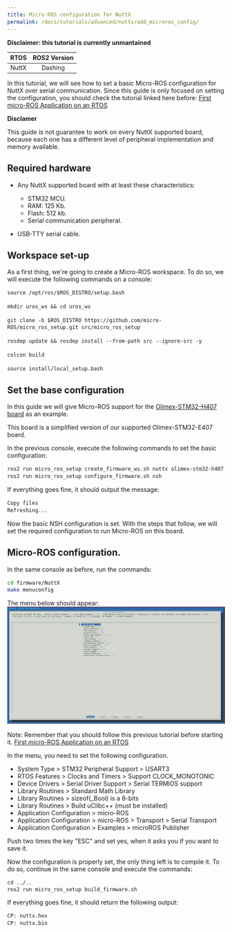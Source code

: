 ```yaml
---
title: Micro-ROS configuration for NuttX
permalink: /docs/tutorials/advanced/nuttx/add_microros_config/
---
```


**Disclaimer: this tutorial is currently unmantained**

|  RTOS | ROS2 Version |
|:-----:|:------------:|
| NuttX |   Dashing   |

In this tutorial, we will see how to set a basic Micro-ROS configuration for NuttX over serial communication. Since this guide is only focused on setting the configuration, you should check the tutorial linked here before: [First micro-ROS Application on an RTOS](https://micro-ros.github.io/docs/tutorials/core/first_application_rtos/)

**Disclamer**

This guide is not guarantee to work on every NuttX supported board, because each one has a different level of peripheral implementation and memory available.

## Required hardware

- Any NuttX supported board with at least these characteristics:
    - STM32 MCU.
    - RAM: 125 Kb.
    - Flash: 512 kb.
    - Serial communication peripheral.

- USB-TTY serial cable.

## Workspace set-up

As a first thing, we're going to create a Micro-ROS workspace. To do so, we will execute the following commands on a console:

```
source /opt/ros/$ROS_DISTRO/setup.bash

mkdir uros_ws && cd uros_ws

git clone -b $ROS_DISTRO https://github.com/micro-ROS/micro_ros_setup.git src/micro_ros_setup

rosdep update && rosdep install --from-path src --ignore-src -y

colcon build

source install/local_setup.bash
```



## Set the base configuration

 In this guide we will give Micro-ROS support for the [Olimex-STM32-H407 board](https://www.olimex.com/Products/ARM/ST/STM32-H407/open-source-hardware) as an example.

This board is a simplified version of our supported Olimex-STM32-E407 board. 

In the previous console, execute the following commands to set the basic configuration:
```bash
ros2 run micro_ros_setup create_firmware_ws.sh nuttx olimex-stm32-h407
ros2 run micro_ros_setup configure_firmware.sh nsh
```

If everything goes fine, it should output the message:
```bash
Copy files
Refreshing...
```

Now the basic NSH configuration is set. With the steps that follow, we will set the required configuration to run Micro-ROS on this board.

## Micro-ROS configuration.

In the same console as before, run the commands:
```bash
cd firmware/NuttX
make menuconfig
```

The menu below should appear:
![](images/nuttx_menuconfig.png)

Note: Remember that you should follow this previous tutorial before starting it. [First micro-ROS Application on an RTOS](https://micro-ros.github.io/docs/tutorials/core/first_application_rtos/)

In the menu, you need to set the following configuration.

- System Type > STM32 Peripheral Support > USART3
- RTOS Features > Clocks and Timers > Support CLOCK_MONOTONIC
- Device Drivers > Serial Driver Support > Serial TERMIOS support
- Library Routines > Standard Math Library
- Library Routines > sizeof(_Bool) is a 8-bits
- Library Routines > Build uClibc++ (must be installed) 
- Application Configuration > micro-ROS
- Application Configuration > micro-ROS > Transport > Serial Transport
- Application Configuration > Examples > microROS Publisher

Push two times the key "ESC" and set yes, when it asks you if you want to save it.

Now the configuration is properly set, the only thing left is to compile it. To do so, continue in the same console and execute the commands:
```
cd ../..
ros2 run micro_ros_setup build_firmware.sh
```

If everything goes fine, it should return the following output:
```bash
CP: nuttx.hex
CP: nuttx.bin
```
